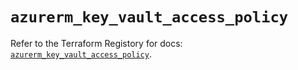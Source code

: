 # `azurerm_key_vault_access_policy`

Refer to the Terraform Registory for docs: [`azurerm_key_vault_access_policy`](https://registry.terraform.io/providers/hashicorp/azurerm/3.77.0/docs/resources/key_vault_access_policy).
